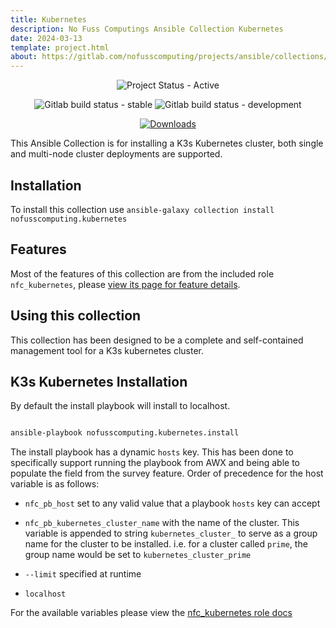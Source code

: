 ```yaml
---
title: Kubernetes
description: No Fuss Computings Ansible Collection Kubernetes
date: 2024-03-13
template: project.html
about: https://gitlab.com/nofusscomputing/projects/ansible/collections/kubernetes
---
```


<span style="text-align: center;">

![Project Status - Active](https://img.shields.io/badge/Project%20Status-Active-green?logo=gitlab&style=plastic)


![Gitlab build status - stable](https://img.shields.io/badge/dynamic/json?color=ff782e&label=Build&query=0.status&url=https%3A%2F%2Fgitlab.com%2Fapi%2Fv4%2Fprojects%2F51640029%2Fpipelines%3Fref%3Dmaster&logo=gitlab&style=plastic) ![Gitlab build status - development](https://img.shields.io/badge/dynamic/json?color=ff782e&label=Build&query=0.status&url=https%3A%2F%2Fgitlab.com%2Fapi%2Fv4%2Fprojects%2F51640029%2Fpipelines%3Fref%3Ddevelopment&logo=gitlab&style=plastic)


[![Downloads](https://img.shields.io/badge/dynamic/json?url=https%3A%2F%2Fgalaxy.ansible.com%2Fapi%2Fv3%2Fplugin%2Fansible%2Fcontent%2Fpublished%2Fcollections%2Findex%2Fnofusscomputing%2Fkubernetes%2F&query=%24.download_count&style=plastic&logo=ansible&logoColor=white&label=Galaxy%20Downloads&labelColor=black&color=cyan)](https://galaxy.ansible.com/ui/repo/published/nofusscomputing/kubernetes/)


</span>

This Ansible Collection is for installing a K3s Kubernetes cluster, both single and multi-node cluster deployments are supported.


## Installation

To install this collection use `ansible-galaxy collection install nofusscomputing.kubernetes`


## Features

Most of the features of this collection are from the included role `nfc_kubernetes`, please [view its page for feature details](roles/nfc_kubernetes/index.md).


## Using this collection

This collection has been designed to be a complete and self-contained management tool for a K3s kubernetes cluster.

## K3s Kubernetes Installation

By default the install playbook will install to localhost.

``` bash

ansible-playbook nofusscomputing.kubernetes.install

```

The install playbook has a dynamic `hosts` key. This has been done to specifically support running the playbook from AWX and being able to populate the field from the survey feature. Order of precedence for the host variable is as follows:

- `nfc_pb_host` set to any valid value that a playbook `hosts` key can accept

- `nfc_pb_kubernetes_cluster_name` with the name of the cluster. This variable is appended to string `kubernetes_cluster_` to serve as a group name for the cluster to be installed. i.e. for a cluster called `prime`, the group name would be set to `kubernetes_cluster_prime`

- `--limit` specified at runtime

- `localhost`

For the available variables please view the [nfc_kubernetes role docs](roles/nfc_kubernetes/index.md#default-variables)



